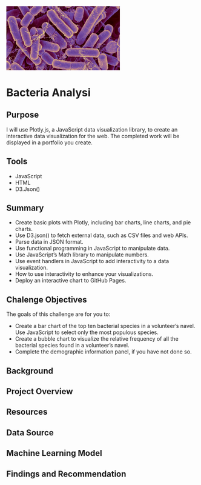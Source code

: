 <img src="pic.jpg" alt="drawing" width="300"/>

# Bacteria Analysi

## Purpose
I will use Plotly.js, a JavaScript data visualization library, to create an interactive data visualization for the web. The completed work will be displayed in a portfolio you create.

## Tools
-  JavaScript
-  HTML
-  D3.Json()

## Summary
-  Create basic plots with Plotly, including bar charts, line charts, and pie charts.
-  Use D3.json() to fetch external data, such as CSV files and web APIs.
-  Parse data in JSON format.
-  Use functional programming in JavaScript to manipulate data.
-  Use JavaScript’s Math library to manipulate numbers.
-  Use event handlers in JavaScript to add interactivity to a data visualization.
-  How to use interactivity to enhance your visualizations.
-  Deploy an interactive chart to GitHub Pages.

## Chalenge Objectives
The goals of this challenge are for you to:
-  Create a bar chart of the top ten bacterial species in a volunteer’s navel. Use JavaScript to select only the most populous species.
-  Create a bubble chart to visualize the relative frequency of all the bacterial species found in a volunteer’s navel.
-  Complete the demographic information panel, if you have not done so.


## Background
## Project Overview
## Resources
## Data Source
## Machine Learning Model
## Findings and Recommendation
